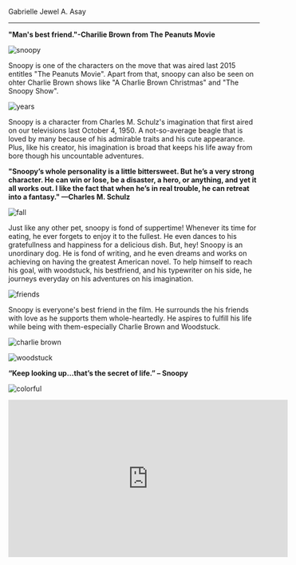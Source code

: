 
Gabrielle Jewel A. Asay
- - -
**"Man's best friend."-Charilie Brown from The Peanuts Movie**

 ![snoopy](https://www.google.com/search?q=snoopy+header&sca_esv=594558718&tbm=isch&sxsrf=AM9HkKnJGYqaiy4S0bFtrAbRodogbVs1cQ:1703923498737&source=lnms&sa=X&sqi=2&ved=2ahUKEwjehPfW2baDAxV52DgGHQZnCV8Q_AUoAXoECAEQAw&biw=1366&bih=607&dpr=1#vhid=zcCOE5h1EeTLQM&vssid=3981:zrKPnPhXQ7r7wM.jpg)

Snoopy is one of the characters on the move that was aired last 2015 entitles "The Peanuts Movie". Apart from that, snoopy can also be seen on ohter Charlie Brown shows like "A Charlie Brown Christmas" and "The Snoopy Show".

![years](https://www.google.com/search?q=snoopy+through+the+years&tbm=isch&ved=2ahUKEwi02_TY2baDAxXzSWwGHdQtDF4Q2-cCegQIABAA&oq=snoopy+through&gs_lcp=CgNpbWcQARgAMgUIABCABDIFCAAQgAQyBggAEAgQHjIHCAAQgAQQGDIHCAAQgAQQGDIHCAAQgAQQGDIHCAAQgAQQGDIHCAAQgAQQGDoECCMQJzoICAAQgAQQsQM6BAgAEB5QsQhYmjJg-jpoAXAAeACAAa8BiAGuD5IBBDAuMTWYAQCgAQGqAQtnd3Mtd2l6LWltZ8ABAQ&sclient=img&ei=Ls-PZbSMNvOTseMP1Nuw8AU&bih=607&biw=1366#imgrc=Bs9A7V4HrS-0CM.jpg)

Snoopy is a character from Charles M. Schulz's imagination that first aired on our televisions last October 4, 1950. A not-so-average beagle that is loved by many because of his admirable traits and his cute appearance. Plus, like his creator, his imagination is broad that keeps his life away from bore though his uncountable adventures. 

**"Snoopy’s whole personality is a little bittersweet. But he’s a very strong character. He can win or lose, be a disaster, a hero, or anything, and yet it all works out. I like the fact that when he’s in real trouble, he can retreat into a fantasy." —Charles M. Schulz**

 ![fall](https://www.google.com/search?q=snoopy+header&sca_esv=594558718&tbm=isch&sxsrf=AM9HkKnJGYqaiy4S0bFtrAbRodogbVs1cQ:1703923498737&source=lnms&sa=X&sqi=2&ved=2ahUKEwjehPfW2baDAxV52DgGHQZnCV8Q_AUoAXoECAEQAw&biw=1366&bih=607&dpr=1#vhid=i158OVBCYPXG0M&vssid=3981:uN7osPiSO8aSOM.jpg)

Just like any other pet, snoopy is fond of suppertime! Whenever its time for eating, he ever forgets to enjoy it to the fullest. He even dances to his gratefullness and happiness for a delicious dish. But, hey! Snoopy is an unordinary dog. He is fond of writing, and he even dreams and works on achieving on having the greatest American novel. To help himself to reach his goal, with woodstuck, his bestfriend, and his typewriter on his side, he journeys everyday on his adventures on his imagination.

![friends](https://www.google.com/search?q=snoopy+header&sca_esv=594558718&tbm=isch&sxsrf=AM9HkKnJGYqaiy4S0bFtrAbRodogbVs1cQ:1703923498737&source=lnms&sa=X&sqi=2&ved=2ahUKEwjehPfW2baDAxV52DgGHQZnCV8Q_AUoAXoECAEQAw&biw=1366&bih=607&dpr=1#vhid=oO4yz_nUl4X9cM&vssid=3981:T8L02CQoq2E1UM.jpg)

Snoopy is everyone's best friend in the film. He surrounds the his friends with love as he supports them whole-heartedly. He aspires to fulfill his life while being with them-especially Charlie Brown and Woodstuck.

![charlie brown](https://www.google.com/search?q=snoopy+header&sca_esv=594558718&tbm=isch&sxsrf=AM9HkKnJGYqaiy4S0bFtrAbRodogbVs1cQ:1703923498737&source=lnms&sa=X&sqi=2&ved=2ahUKEwjehPfW2baDAxV52DgGHQZnCV8Q_AUoAXoECAEQAw&biw=1366&bih=607&dpr=1#imgrc=hzKHE-7vYKmPZM.jpg)

![woodstuck](https://www.google.com/search?q=snoopy+header&sca_esv=594558718&tbm=isch&sxsrf=AM9HkKnJGYqaiy4S0bFtrAbRodogbVs1cQ:1703923498737&source=lnms&sa=X&sqi=2&ved=2ahUKEwjehPfW2baDAxV52DgGHQZnCV8Q_AUoAXoECAEQAw&biw=1366&bih=607&dpr=1#vhid=oM6ZKMOrRjm9dM&vssid=3981:zrKPnPhXQ7r7wM.jpg)

**“Keep looking up…that’s the secret of life.” – Snoopy**

![colorful](https://www.google.com/search?q=snoopy+header&sca_esv=594558718&tbm=isch&sxsrf=AM9HkKnJGYqaiy4S0bFtrAbRodogbVs1cQ:1703923498737&source=lnms&sa=X&sqi=2&ved=2ahUKEwjehPfW2baDAxV52DgGHQZnCV8Q_AUoAXoECAEQAw&biw=1366&bih=607&dpr=1#imgrc=98eu2rDPYquKeM.jpg)

<iframe width="560" height="315" src="https://www.youtube.com/embed/-XmV3zGifOE?si=ez1LN-EddgENztF7" title="YouTube video player" frameborder="0" allow="accelerometer; autoplay; clipboard-write; encrypted-media; gyroscope; picture-in-picture; web-share" allowfullscreen></iframe>
